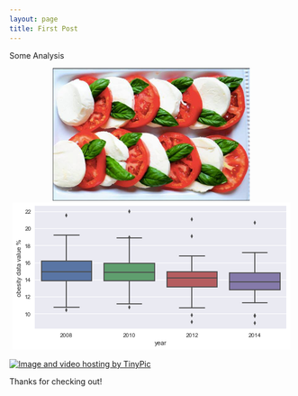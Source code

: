 ```yaml
---
layout: page
title: First Post
---
```

Some Analysis
<p align="center">
  <img src="https://github.com/YuliannkA/organicyummy/blob/master/26239747_10155307377853862_341052500780276107_n.jpg" width="350"/>
  
  
  <img src="https://github.com/YuliannkA/organicyummy/blob/master/_posts/obesity.png"/>
  
  <a href="http://tinypic.com?ref=2ebu71y" target="_blank"><img src="http://i63.tinypic.com/2ebu71y.jpg" border="0" alt="Image and video hosting by TinyPic"></a>
  
</p>

Thanks for checking out!
